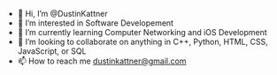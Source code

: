 - 👋 Hi, I’m @DustinKattner
- 👀 I’m interested in Software Developement
- 🌱 I’m currently learning Computer Networking and iOS Development
- 💞️ I’m looking to collaborate on anything in C++, Python, HTML, CSS, JavaScript, or SQL
- 📫 How to reach me dustinkattner@gmail.com

<!---
DustinKattner/DustinKattner is a ✨ special ✨ repository because its `README.md` (this file) appears on your GitHub profile.
You can click the Preview link to take a look at your changes.
--->
